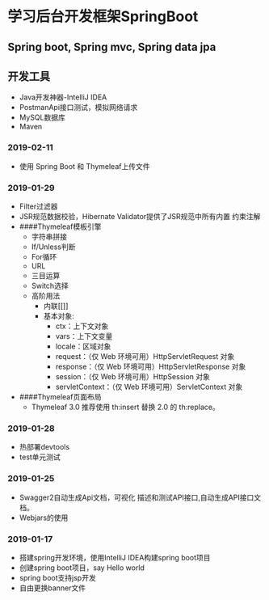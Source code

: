 # 学习后台开发框架SpringBoot
## Spring boot, Spring mvc, Spring data jpa
## 开发工具
- Java开发神器-IntelliJ IDEA
- PostmanApi接口测试，模拟网络请求
- MySQL数据库
- Maven


### 2019-02-11
- 使用 Spring Boot 和 Thymeleaf上传文件

### 2019-01-29
- Filter过滤器
- JSR规范数据校验，Hibernate Validator提供了JSR规范中所有内置
约束注解
- ####Thymeleaf模板引擎
  - 字符串拼接
  - If/Unless判断
  - For循环
  - URL
  - 三目运算
  - Switch选择
  - 高阶用法
    - 内联[[]]
    - 基本对象:
      - ctx：上下文对象
      - vars：上下文变量
      - locale：区域对象
      - request：（仅 Web 环境可用）HttpServletRequest 对象
      - response：（仅 Web 环境可用）HttpServletResponse 对象
      - session：（仅 Web 环境可用）HttpSession 对象
      - servletContext：（仅 Web 环境可用）ServletContext 对象
- ####Thymeleaf页面布局
  - Thymeleaf 3.0 推荐使用 th:insert 替换 2.0 的 th:replace。

### 2019-01-28
- 热部署devtools
- test单元测试

### 2019-01-25
- Swagger2自动生成Api文档，可视化
描述和测试API接口,自动生成API接口文档。
- Webjars的使用

### 2019-01-17
- 搭建spring开发环境，使用IntelliJ IDEA构建spring boot项目
- 创建spring boot项目，say Hello world
- spring boot支持jsp开发
- 自由更换banner文件


